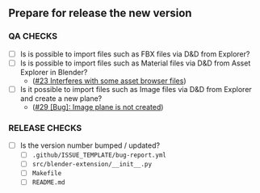 ## Prepare for release the new version

### QA CHECKS

- [ ] Is is possible to import files such as FBX files via D&D from Explorer?
- [ ] Is is possible to import files such as Material files via D&D from Asset Explorer in Blender?
  - ([#23 Interferes with some asset browser files](https://github.com/mika-f/blender-drag-and-drop/issues/23))
- [ ] Is it possible to import files such as Image files via D&D from Explorer and create a new plane?
  - ([#29 [Bug]: Image plane is not created](https://github.com/mika-f/blender-drag-and-drop/issues/29))

### RELEASE CHECKS

- [ ] Is the version number bumped / updated?
  - [ ] `.github/ISSUE_TEMPLATE/bug-report.yml`
  - [ ] `src/blender-extension/__init__.py`
  - [ ] `Makefile`
  - [ ] `README.md`
